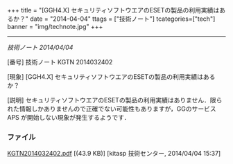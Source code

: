 +++
title = "[GGH4.X] セキュリティソフトウエアのESETの製品の利用実績はあるか？"
date = "2014-04-04"
ttags = ["技術ノート"]
tcategories=["tech"]
banner = "img/technote.jpg"
+++


-------------------------------------------------------------------

*技術ノート
2014/04/04*


[番号]
技術ノート KGTN 2014032402

[現象]
[GGH4.X] セキュリティソフトウエアのESETの製品の利用実績はあるか？

[説明]
セキュリティソフトウエアのESETの製品の利用実績はありません．限られた情報しかありませんので正確でない可能性もありますが，GGのサービス
APS が開始しない現象が発生するようです．


### ファイル





[KGTN2014032402.pdf](http://techreport.kitasp.net/attachments/download/1643/KGTN2014032402.pdf)
 [(43.9 KB)] [kitasp 技術センター, 2014/04/04
15:37]
